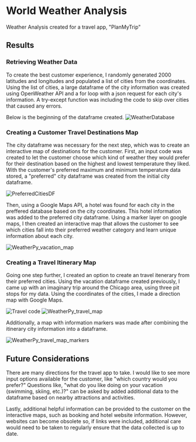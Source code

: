# World Weather Analysis

Weather Analysis created for a travel app, "PlanMyTrip"

## Results

### Retrieving Weather Data
To create the best customer experience, I randomly generated 2000 latitudes and longitudes and populated a list of cities from the coordinates. Using the list of cities, a large dataframe of the city information was created using OpenWeather API and a for loop with a json request for each city's information. A try-except function was including the code to skip over cities that caused any errors. 

Below is the beginning of the dataframe created.
![WeatherDatabase](https://user-images.githubusercontent.com/84139177/127783484-f003ba4b-e23a-4659-830b-204db609d8cc.png)

### Creating a Customer Travel Destinations Map
The city dataframe was necessary for the next step, which was to create an interactive map of destinations for the customer. First, an input code was created to let the customer choose which kind of weather they would prefer for their destination based on the highest and lowest temperature they liked. With the customer's preferred maximum and minimum temperature data stored, a "preferred" city dataframe was created from the initial city dataframe.

![PreferredCitiesDF](https://user-images.githubusercontent.com/84139177/127783594-ee319fc0-c1a4-4407-9f87-d10882da1853.png)

Then, using a Google Maps API, a hotel was found for each city in the preffered database based on the city coordinates. This hotel information was added to the preferred city dataframe. Using a marker layer on google maps, I then created an interactive map that allows the customer to see which cities fall into their preferred weather category and learn unique information about each city.

![WeatherPy_vacation_map](https://user-images.githubusercontent.com/84139177/127783707-b328ef8f-a856-421a-a054-f740607eb2b5.png)

### Creating a Travel Itinerary Map
Going one step further, I created an option to create an travel itenerary from their preferred cities. Using the vacation dataframe created previously, I came up with an imaginary trip around the Chicago area, using three pit stops for my data. Using the coordinates of the cities, I made a direction map with Google Maps.

![Travel code](https://user-images.githubusercontent.com/84139177/127783948-924cab8c-6f7c-4931-a838-5d7cb07b221b.png)
![WeatherPy_travel_map](https://user-images.githubusercontent.com/84139177/127783994-5aab4615-a414-4dc8-8891-246f67304823.png)

Additionally, a map with information markers was made after combining the itinerary city information into a dataframe. 

![WeatherPy_travel_map_markers](https://user-images.githubusercontent.com/84139177/127784013-2a95400f-4c0f-4765-a7ef-65e83547b441.png)

## Future Considerations
There are many directions for the travel app to take. I would like to see more input options available for the customer, like "which country would you prefer?" Questions like, "what do you like doing on your vacation (swimming, skiing, etc.)?" can be asked by added additional data to the dataframe based on nearby attractions and activities. 

Lastly, additional helpful information can be provided to the customer on the interactive maps, such as booking and hotel website information. However, websites can become obsolete so, if links were included, additional care would need to be taken to regularly ensure that the data collected is up to date.
